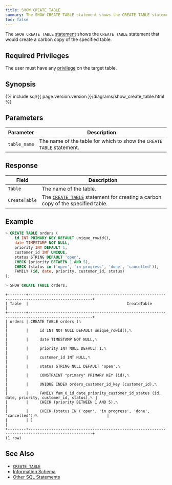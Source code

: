 ```yaml
---
title: SHOW CREATE TABLE
summary: The SHOW CREATE TABLE statement shows the CREATE TABLE statement that would create a carbon copy of the specified table. 
toc: false
---
```


The `SHOW CREATE TABLE` [statement](sql-statements.html) shows the `CREATE TABLE` statement that would create a carbon copy of the specified table.

<div id="toc"></div>

## Required Privileges

The user must have any [privilege](privileges.html) on the target table.

## Synopsis

{% include sql/{{ page.version.version }}/diagrams/show_create_table.html %}

## Parameters

Parameter | Description
----------|------------
`table_name` | The name of the table for which to show the `CREATE TABLE` statement.

## Response

Field | Description
------|------------
`Table` | The name of the table.
`CreateTable` | The [`CREATE TABLE`](create-table.html) statement for creating a carbon copy of the specified table. 

## Example

~~~ sql
> CREATE TABLE orders (
    id INT PRIMARY KEY DEFAULT unique_rowid(),
    date TIMESTAMP NOT NULL,
    priority INT DEFAULT 1,
    customer_id INT UNIQUE,
    status STRING DEFAULT 'open',
    CHECK (priority BETWEEN 1 AND 5),
    CHECK (status in ('open', 'in progress', 'done', 'cancelled')),
    FAMILY (id, date, priority, customer_id, status)
);

> SHOW CREATE TABLE orders;
~~~
~~~
+--------+--------------------------------------------------------------------------------------------------+
| Table  |                                           CreateTable                                            |
+--------+--------------------------------------------------------------------------------------------------+
| orders | CREATE TABLE orders (␤                                                                           |
|        |     id INT NOT NULL DEFAULT unique_rowid(),␤                                                     |
|        |     date TIMESTAMP NOT NULL,␤                                                                    |
|        |     priority INT NULL DEFAULT 1,␤                                                                |
|        |     customer_id INT NULL,␤                                                                       |
|        |     status STRING NULL DEFAULT 'open',␤                                                          |
|        |     CONSTRAINT "primary" PRIMARY KEY (id),␤                                                      |
|        |     UNIQUE INDEX orders_customer_id_key (customer_id),␤                                          |
|        |     FAMILY fam_0_id_date_priority_customer_id_status (id, date, priority, customer_id, status),␤ |
|        |     CHECK (priority BETWEEN 1 AND 5),␤                                                           |
|        |     CHECK (status IN ('open', 'in progress', 'done', 'cancelled'))␤                              |
|        | )                                                                                                |
+--------+--------------------------------------------------------------------------------------------------+
(1 row)
~~~

## See Also

- [`CREATE TABLE`](create-table.html)
- [Information Schema](information-schema.html)
- [Other SQL Statements](sql-statements.html)
